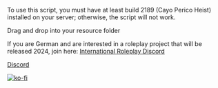 To use this script, you must have at least build 2189 (Cayo Perico Heist) installed on your server; otherwise, the script will not work.

Drag and drop into your resource folder

If you are German and are interested in a roleplay project that will be released 2024, join here:
[International Roleplay Discord](https://discord.gg/pUuye4Rn5W)

[Discord](https://discord.gg/tSqXMGeR87)

[![ko-fi](https://ko-fi.com/img/githubbutton_sm.svg)](https://ko-fi.com/C0C2V8EIB)
